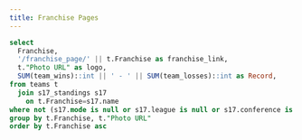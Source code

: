 ```yaml
---
title: Franchise Pages
---
```


<LastRefreshed prefix="Data last updated"/>

```sql franchises
select 
  Franchise,
  '/franchise_page/' || t.Franchise as franchise_link,
  t."Photo URL" as logo,
  SUM(team_wins)::int || ' - ' || SUM(team_losses)::int as Record,
from teams t
  join s17_standings s17
    on t.Franchise=s17.name
where not (s17.mode is null or s17.league is null or s17.conference is null or s17.division_name is null)
group by t.Franchise, t."Photo URL"
order by t.Franchise asc
```

<DataTable data={franchises} search=true rows=32 headerColor=#2a4b82 headerFontColor=white >
  <Column id="Franchise" align=center/>
  <Column id="logo" contentType=image height=40px align=center />
  <Column id="Record" align=center />
  <Column id="franchise_link" contentType=link linkLabel="Franchise Page" title="Franchise Link" align=center />

</DataTable>